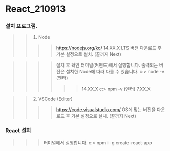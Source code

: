 # React_210913

### 설치 프로그램.
>> 1. Node
>>>> https://nodejs.org/ko/
>>>> 14.XX.X LTS 버전 다운로드 후 기본 설정으로 설치. (끝까지 Next)

>>>> 설치 후 확인
>>>> 터미널(커맨드)애서 실행합니다. 출력되는 버전은 설치한 Node에 따라 다를 수 있습니다. 
>>>> c:\> node -v (엔터)
>>>>>> 14.XX.X
>>>> c:\> npm -v (엔터)
>>>>>> 7.XX.X



>> 2. VSCode (Editer)
>>>> https://code.visualstudio.com/
>>>> OS에 맞는 버전을 다운로드 후 기본 설정으로 설치. (끝까지 Next)


### React 설치
>>> 터미널에서 실행합니다.
>>> c:\> npm i -g create-react-app

